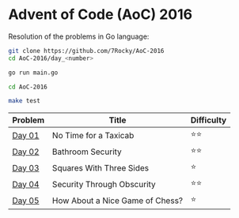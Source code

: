 # Advent of Code (AoC) 2016

Resolution of the problems in Go language:

```bash
git clone https://github.com/7Rocky/AoC-2016
cd AoC-2016/day_<number>

go run main.go
```

```bash
cd AoC-2016

make test
```

| Problem          | Title                           | Difficulty                     |
| ---------------- | ------------------------------- | ------------------------------ |
| [Day 01](day_01) | No Time for a Taxicab           | :star::star:                   |
| [Day 02](day_02) | Bathroom Security               | :star::star:                   |
| [Day 03](day_03) | Squares With Three Sides        | :star:                         |
| [Day 04](day_04) | Security Through Obscurity      | :star::star:                   |
| [Day 05](day_05) | How About a Nice Game of Chess? | :star:                         |
